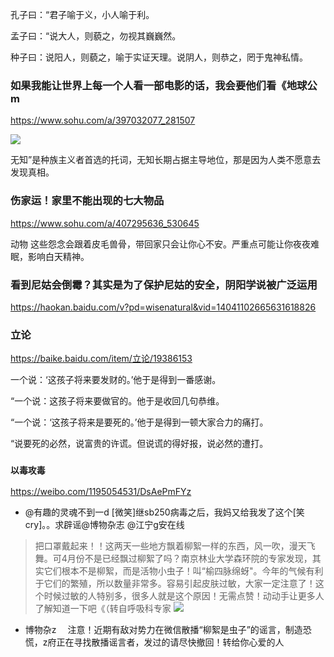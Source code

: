 孔子曰：“君子喻于义，小人喻于利。

孟子曰：“说大人，则藐之，勿视其巍巍然。

种子曰：说阳人，则藐之，喻于实证天理。说阴人，则恭之，罔于鬼神私情。

### 如果我能让世界上每一个人看一部电影的话，我会要他们看《地球公m
https://www.sohu.com/a/397032077_281507

![](http://p7.itc.cn/images03/20200522/9f06d02127844f1d9633bea5af468f10.jpeg)

无知”是种族主义者首选的托词，无知长期占据主导地位，那是因为人类不愿意去发现真相。

### 伤家运！家里不能出现的七大物品
https://www.sohu.com/a/407295636_530645

动物
这些怨念会跟着皮毛兽骨，带回家只会让你心不安。严重点可能让你夜夜难眠，影响白天精神。

### 看到尼姑会倒霉？其实是为了保护尼姑的安全，阴阳学说被广泛运用
https://haokan.baidu.com/v?pd=wisenatural&vid=14041102665631618826

### 立论
https://baike.baidu.com/item/立论/19386153

一个说：‘这孩子将来要发财的。’他于是得到一番感谢。

“一个说：这孩子将来要做官的。他于是收回几句恭维。

“一个说：‘这孩子将来是要死的。’他于是得到一顿大家合力的痛打。

“说要死的必然，说富贵的许谎。但说谎的得好报，说必然的遭打。

### `以毒攻毒`
https://weibo.com/1195054531/DsAePmFYz

- @有趣的灵魂不到一d
[微笑]继sb250病毒之后，我妈又给我发了这个[笑cry]。。求辟谣@博物杂志 @江宁g安在线 ​​​
>把口罩戴起来！！这两天一些地方飘着柳絮一样的东西，风一吹，漫天飞舞。可4月份不是已经飘过柳絮了吗？南京林业大学森环院的专家发现，其实它们根本不是柳絮，而是活物小虫子！叫“榆四脉绵蚜"。今年的气候有利于它们的繁殖，所以数量非常多。容易引起皮肤过敏，大家一定注意了！这个时候过敏的人特别多，很多人就是这个原因！无需点赞！动动手让更多人了解知道一下吧《（转自呼吸科专家
![](https://ww1.sinaimg.cn/large/738b1654jw1f38slzuneij20hs0u3dk2.jpg)

  - 博物杂z
　注意！近期有敌对势力在微信散播“柳絮是虫子”的谣言，制造恐慌，z府正在寻找散播谣言者，发过的请尽快撤回！转给你心爱的人
